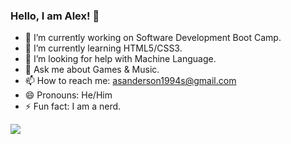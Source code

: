 ### Hello, I am Alex! 👋

- 🔭 I’m currently working on Software Development Boot Camp.
- 🌱 I’m currently learning HTML5/CSS3.
- 🤔 I’m looking for help with Machine Language.
- 💬 Ask me about Games & Music.
- 📫 How to reach me: asanderson1994s@gmail.com
- 😄 Pronouns: He/Him
- ⚡ Fun fact: I am a nerd.
<img src="https://github-readme-stats.vercel.app/api?username=vexelior&&show_icons=true&title_color=ffffff&icon_color=bb2acf&text_color=daf7dc&bg_color=151515">
